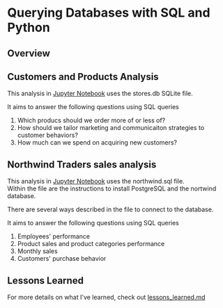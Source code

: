 
# Querying Databases with SQL and Python

## Overview

## Customers and Products Analysis

This analysis in [Jupyter Notebook](Customers%20and%20Products%20Analysis.ipynb) uses the stores.db SQLite file.

It aims to answer the following questions using SQL queries

1. Which producs should we order more of or less of?
2. How should we tailor marketing and communicaiton strategies to customer behaviors?
3. How much can we spend on acquiring new customers?
   

## Northwind Traders sales analysis

This analysis in [Jupyter Notebook](Northwind%20Traders%20sales%20analysis.ipynb) uses the northwind.sql file. <br>
Within the file are the instructions to install PostgreSQL and the nortwind database.

There are several ways described in the file to connect to the database.

It aims to answer the following questions using SQL queries

1. Employees' performance
2. Product sales and product categories performance
3. Monthly sales
4. Customers' purchase behavior


## Lessons Learned

For more details on what I've learned, check out [lessons_learned.md](lessons_learned.md)